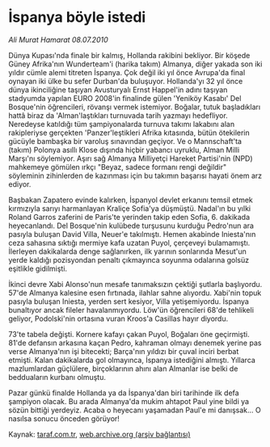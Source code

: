 # İspanya böyle istedi

*Ali Murat Hamarat 08.07.2010*

<div class="yazi"><p>Dünya Kupası'nda finale bir kalmış, Hollanda rakibini bekliyor. Bir köşede Güney Afrika'nın Wunderteam'i (harika takım) Almanya, diğer yakada son iki yıldır cümle alemi titreten İspanya. Çok değil iki yıl önce Avrupa'da final oynayan iki ülke bu sefer Durban'da buluşuyor. Hollanda'yı 32 yıl önce dünya ikinciliğine taşıyan Avusturyalı Ernst Happel'in adını taşıyan stadyumda yapılan EURO 2008'in finalinde gülen 'Yeniköy Kasabı' Del Bosque'nin öğrencileri, rövanşı vermek istemiyor. Boğalar, tutuk başladıkları hattâ biraz da 'Alman'laştıkları turnuvada tarih yazmayı hedefliyor. Neredeyse katıldığı tüm şampiyonalarda turnuva takımı lakabını alan rakipleriyse gerçekten 'Panzer'leştikleri Afrika kıtasında, bütün ötekilerin gücüyle bambaşka bir varoluş sınavından geçiyor. Ve o Mannschaft'ta (takım) Polonya asıllı Klose dışında hiçbir yabancı uyruklu, Alman Milli Marşı'nı söylemiyor. Aşırı sağ Almanya Milliyetçi Hareket Partisi'nin (NPD) mahkemeye gömülen ırkçı "Beyaz, sadece formanı rengi değildir" söyleminin zihinlerden de kazınması için bu takımın başarısı hayati önem arz ediyor.</p>
<p>Başbakan Zapatero evinde kalırken, İspanyol devlet erkanını temsil etmek kırmızıyla sarıyı harmanlayan Kraliçe Sofia'ya düşmüştü. Nadal'ın bu yılki Roland Garros zaferini de Paris'te yerinden takip eden Sofia, 6. dakikada heyecanlandı. Del Bosque'nin kulübede turşusunu kurduğu Pedro'nun ara pasıyla buluşan David Villa, Neuer'e takılmıştı. Hemen akabinde Iniesta'nın ceza sahasına sıktığı mermiye kafa uzatan Puyol, çerçeveyi bulamamıştı. İlerleyen dakikalarda denge sağlanırken, ilk yarının sonlarında Mesut'un yerde kaldığı pozisyondan penaltı çıkmayınca soyunma odalarına golsüz eşitlikle gidilmişti.</p>
<p>İkinci devre Xabi Alonso'nun mesafe tanımaksızın çektiği şutlarla başlıyordu. 57'de Almanya kalesine esen fırtınada, ilahlar sahne alıyordu. Xabi'nin topuk pasıyla buluşan Iniesta, yerden sert kesiyor, Villa yetişemiyordu. İspanya bunaltıyor ancak fileler havalanmıyordu. Löw'ün öğrencileri 68'de tehlikeli geliyor, Podolski'nin ortasına vuran Kroos'a Casillas hayır diyordu.</p>
<p>73'te tabela değişti. Kornere kafayı çakan Puyol, Boğaları öne geçirmişti. 81'de defansın arkasına kaçan Pedro, kahraman olmayı denemek yerine pas verse Almanya'nın işi bitecekti; Barça'nın yıldızı bir çuval inciri berbat etmişti. Kalan dakikalarda gol olmayınca, İspanya istediğini almıştı. Yıllarca mazlumlardan güçlülere, birçoklarının ahını alan Almanlar ise belki de bedduaların kurbanı olmuştu.</p>
<p>Pazar günkü finalde Hollanda ya da İspanya'dan biri tarihinde ilk defa şampiyon olacak. Bu arada Almanya'da mukim ahtapot Paul yine bildi ya sözün bittiği yerdeyiz. Acaba o heyecanı yaşamadan Paul'e mi danışsak... O nasılsa sonucu önceden görüyor!</p></div>

Kaynak: [taraf.com.tr](http://www.taraf.com.tr:80/ali-murat-hamarat/makale-ispanya-boyle-istedi.htm), [web.archive.org (arşiv bağlantısı)](http://web.archive.org/web/20100710130426/http://www.taraf.com.tr:80/ali-murat-hamarat/makale-ispanya-boyle-istedi.htm)
